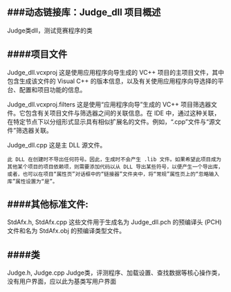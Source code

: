 ﻿###动态链接库：Judge_dll 项目概述
---

Judge类dll，测试竞赛程序的类

####项目文件
---
Judge_dll.vcxproj
    这是使用应用程序向导生成的 VC++ 项目的主项目文件，其中包含生成该文件的 Visual C++ 的版本信息，以及有关使用应用程序向导选择的平台、配置和项目功能的信息。

Judge_dll.vcxproj.filters
    这是使用“应用程序向导”生成的 VC++ 项目筛选器文件。它包含有关项目文件与筛选器之间的关联信息。在 IDE 中，通过这种关联，在特定节点下以分组形式显示具有相似扩展名的文件。例如，“.cpp”文件与“源文件”筛选器关联。

Judge_dll.cpp
    这是主 DLL 源文件。

	此 DLL 在创建时不导出任何符号。因此，生成时不会产生 .lib 文件。如果希望此项目成为其他某个项目的项目依赖项，则需要添加代码以从 DLL 导出某些符号，以便产生一个导出库，或者，也可以在项目“属性页”对话框中的“链接器”文件夹中，将“常规”属性页上的“忽略输入库”属性设置为“是”。

####其他标准文件:
---
StdAfx.h, StdAfx.cpp
    这些文件用于生成名为 Judge_dll.pch 的预编译头 (PCH) 文件和名为 StdAfx.obj 的预编译类型文件。

####类
---
Judge.h, Judge.cpp
	Judge类，评测程序、加载设置、查找数据等核心操作类，没有用户界面，应以此为基类写用户界面
